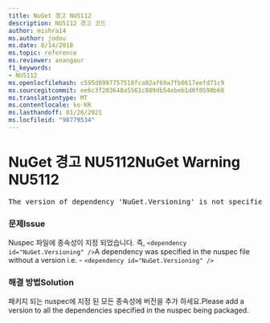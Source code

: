 ```yaml
---
title: NuGet 경고 NU5112
description: NU5112 경고 코드
author: mishra14
ms.author: jodou
ms.date: 8/14/2018
ms.topic: reference
ms.reviewer: anangaur
f1_keywords:
- NU5112
ms.openlocfilehash: c595d0997757518fca92af69a7fb0617eefd71c9
ms.sourcegitcommit: ee6c3f203648a5561c809db54ebeb1d0f0598b68
ms.translationtype: MT
ms.contentlocale: ko-KR
ms.lasthandoff: 01/26/2021
ms.locfileid: "98779534"
---
```

# <a name="nuget-warning-nu5112"></a><span data-ttu-id="0862a-103">NuGet 경고 NU5112</span><span class="sxs-lookup"><span data-stu-id="0862a-103">NuGet Warning NU5112</span></span>
<pre>The version of dependency 'NuGet.Versioning' is not specified. Specify the version of dependency and rebuild your package.</pre>

### <a name="issue"></a><span data-ttu-id="0862a-104">문제</span><span class="sxs-lookup"><span data-stu-id="0862a-104">Issue</span></span>

<span data-ttu-id="0862a-105">Nuspec 파일에 종속성이 지정 되었습니다. 즉, `<dependency id="NuGet.Versioning" />`</span><span class="sxs-lookup"><span data-stu-id="0862a-105">A dependency was specified in the nuspec file without a version i.e. - `<dependency id="NuGet.Versioning" />`</span></span>


### <a name="solution"></a><span data-ttu-id="0862a-106">해결 방법</span><span class="sxs-lookup"><span data-stu-id="0862a-106">Solution</span></span>

<span data-ttu-id="0862a-107">패키지 되는 nuspec에 지정 된 모든 종속성에 버전을 추가 하세요.</span><span class="sxs-lookup"><span data-stu-id="0862a-107">Please add a version to all the dependencies specified in the nuspec being packaged.</span></span>

